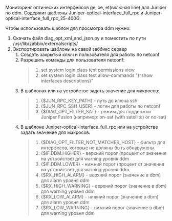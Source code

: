 Мониторинг оптических интерфейсов ge, xe, et(включая line) для Juniper по ddm.
Содержит шаблоны Juniper-optical-interface_full_rpc и Juniper-optical-interface_full_rpc_25-400G.

Чтобы использовать шаблон для просмотра ddm нужно: 
1. Скачать файл diag_opt_xml_and_json.py и поместить по пути /usr/lib/zabbix/externalscripts/
2. Экспортировать шаблоны на савой заббикс сервер
    1. Создать закрытый ключ и пользователя для работы по netconf
    2. Разрешить команды для пользователя netconf:
        > 1. set system login class test permissions view
        > 2. set system login class test allow-commands "(^show interfaces descriptions)"
    3. В шаблонах или на устройстве задать значение для макросов:
        > 1. {$JUN_RPC_KEY_PATH} - путь до ключа ssh 
        > 2. {$JUN_RPC_SSH_USER} - логин для работы по netconf
        > 3. {$DIAG_OPT_FILTER_SAT} - режим для поддержки Juniper Fusion (например: on-sat (with satellite) or no-sat)
    4. В шаблоне Juniper-optical-interface_full_rpc или на устройстве задать значение для макросов:
        > 1. {$DIAG_OPT_FILTER_NOT_MATCHES_HOST} - фильтр для интерфесов, которые не должны быть обнаружены.
        > 2. {$IF.DDM.HIGHER} - верхний порог (процент от значения на устройстве) для warning уровня ddm
        > 3. {$IF.DDM.LOWER} - нижний порог (процент от значения на устройстве) для warning уровня ddm
        > 4. {$RX_HIGH_ALARM} - верхний порог (значение в dbm) для alarm уровня ddm
        > 5. {$RX_HIGH_WARNING} - верхний порог (значение в dbm) для warning уровня ddm
        > 6. {$RX_LOW_ALARM} - нижний порог (значение в dbm) для alarm уровня ddm
        > 7. {$RX_LOW_WARNING} - нижний порог (значение в dbm) для warning уровня ddm
 
